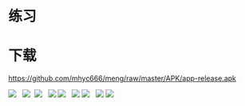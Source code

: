 练习 
=
下载
====
https://github.com/mhyc666/meng/raw/master/APK/app-release.apk


![](https://github.com/mhyc666/meng/raw/master/pic/S71026-112539.jpg)  
![](https://github.com/mhyc666/meng/raw/master/pic/S71026-112535.jpg) 
![](https://github.com/mhyc666/meng/raw/master/pic/S71026-112545.jpg)  
![](https://github.com/mhyc666/meng/raw/master/pic/S71026-112553.jpg)
![](https://github.com/mhyc666/meng/raw/master/pic/S71026-112604.jpg)  
![](https://github.com/mhyc666/meng/raw/master/pic/S71026-112610.jpg) 
![](https://github.com/mhyc666/meng/raw/master/pic/S71026-112616.jpg)  
![](https://github.com/mhyc666/meng/raw/master/pic/S71026-112634.jpg) 
![](https://github.com/mhyc666/meng/raw/master/pic/S71026-112648.jpg)  

